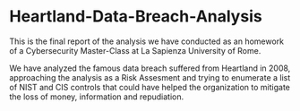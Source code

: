 # Heartland-Data-Breach-Analysis

This is the final report of the analysis we have conducted as an homework of a Cybersecurity Master-Class at La Sapienza University of Rome.

We have analyzed the famous data breach suffered from Heartland in 2008, approaching the analysis as a Risk Assesment and trying to enumerate a list of NIST and CIS controls that could have helped the organization to mitigate the loss of money, information and repudiation. 

